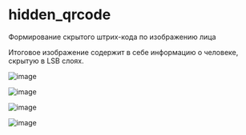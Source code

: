 # hidden_qrcode
Формирование скрытого  штрих-кода по изображению лица

Итоговое изображение содержит в себе информацию о человеке, скрытую в LSB слоях.

![image](https://github.com/donikorch/hidden_qrcode/assets/126454671/79a10238-9657-4eec-9576-a4a51324edb0)

![image](https://github.com/donikorch/hidden_qrcode/assets/126454671/82abf177-b168-4f64-95a7-c036a6ec9977)

![image](https://github.com/donikorch/hidden_qrcode/assets/126454671/8e50b675-890c-490e-9877-fd5bdfa6d8c4)

![image](https://github.com/donikorch/hidden_qrcode/assets/126454671/19618142-ad36-4999-907e-d386626a1814)
